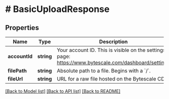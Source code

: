 # # BasicUploadResponse

## Properties

Name | Type | Description | Notes
------------ | ------------- | ------------- | -------------
**accountId** | **string** | Your account ID.  This is visible on the settings page:  https://www.bytescale.com/dashboard/settings |
**filePath** | **string** | Absolute path to a file. Begins with a &#x60;/&#x60;. |
**fileUrl** | **string** | URL for a raw file hosted on the Bytescale CDN. |

[[Back to Model list]](../../README.md#models) [[Back to API list]](../../README.md#endpoints) [[Back to README]](../../README.md)
